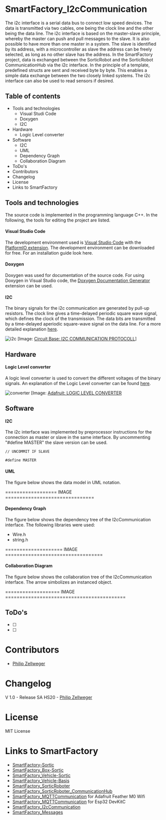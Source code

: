 # SmartFactory_I2cCommunication

The i2c interface is a serial data bus to connect low speed devices. The data is transmitted via two cables, one being the clock line and the other being the data line. The i2c interface is based on the master-slave principle, whereby the master can push and pull messages to the slave. It is also possible to have more than one master in a system. The slave is identified by its address, with a microcontroller as slave the address can be freely selected, as long as no other slave has the address. 
In the SmartFactory project, data is exchanged between the SorticRobot and the SorticRobot CommunicationHub via the i2c interface. In the principle of a template, predefined structs are sent and received byte by byte. This enables a simple data exchange between the two closely linked systems. The i2c interface can also be used to read sensors if desired.

## Table of contents

- Tools and technologies
   - Visual Studi Code
   - Doxygen
   - I2C
- Hardware
   - Logic Level converter
- Software
   - I2C
   - UML
   - Dependency Graph
   - Collaboration Diagram
- ToDo's
- Contributors
- Changelog
- License
- Links to SmartFactory

## Tools and technologies

The source code is implemented in the programming language C++. In the following, the tools for editing the project are listed.

#### Visual Studio Code

The development environment used is [Visual Studio Code](https://code.visualstudio.com/) with the [PlatformIO extension](https://docs.platformio.org/en/latest/ide/vscode.html). The development environment can be downloaded for free. For an installation guide look here.  

#### Doxygen

Doxygen was used for documentation of the source code. For using Doxygen in Visual Studio code, the [Doxygen Documentation Generator](https://marketplace.visualstudio.com/items?itemName=cschlosser.doxdocgen) extension can be used.

#### I2C

The binary signals for the i2c communication are generated by pull-up resistors. The clock line gives a time-delayed periodic square wave signal, which defines the clock of the transmission. The data bits are transmitted by a time-delayed aperiodic square-wave signal on the data line. For a more detailed explanation [here](http://www.circuitbasics.com/basics-of-the-i2c-communication-protocol/).

![i2c](http://www.circuitbasics.com/wp-content/uploads/2016/01/Introduction-to-I2C-Data-Transmission-Diagram-ADDRESS-FRAME-2.png)
[Image: [Circuit Base: I2C COMMUNICATION PROTOCOLL](http://www.circuitbasics.com/basics-of-the-i2c-communication-protocol/)]

## Hardware

#### Logic Level converter

A logic level converter is used to convert the different voltages of the binary signals. An explanation of the Logic Level converter can be found [here](https://www.instructables.com/id/A-Quick-Guide-on-Logic-Level-Shifting/).

![converter](https://cdn-shop.adafruit.com/1200x900/757-03.jpg)
[Image: [Adafruit: LOGIC LEVEL CONVERTER](https://www.adafruit.com/product/757)

## Software

#### I2C

The i2c interface was implemented by preprocessor instructions for the connection as master or slave in the same interface. By uncommenting "#define MASTER" the slave version can be used.
```
// UNCOMMIT IF SLAVE

#define MASTER 
```

#### UML

The figure below shows the data model in UML notation. 

================== IMAGE ===============================

#### Dependency Graph

The figure below shows the dependency tree of the I2cCommunication interface. The following libraries were used:
   - Wire.h
   - string.h


 ==================== IMAGE ==================================
 
 
 
#### Collaboration Diagram

The figure below shows the collaboration tree of the I2cCommunication interface. The arrow simbolizes an instanced object.

=================== IMAGE ==========================================

## ToDo's
- [ ]
- [ ]

# Contributors
- [Philip Zellweger](https://github.com/philipzellweger)

# Changelog

V 1.0   -	Release SA HS20 -	[Philip Zellweger](https://github.com/philipzellweger)

# License

MIT License

# Links to SmartFactory
- [SmartFactory-Sortic](https://github.com/LMazzole/SmartFactory-Sortic)
- [SmartFactory_Box-Sortic](https://github.com/LMazzole/SmartFactory_Box-Sortic)
- [SmartFactory_Vehicle-Sortic](https://github.com/LMazzole/SmartFactory_Vehicle-Sortic)
- [SmartFactory_Vehicle-Basis](https://github.com/LMazzole/SmartFactory_Vehicle-Basis)
- [SmartFactory_SorticRoboter](https://github.com/philipzellweger/SmartFactory_SorticRoboter)
- [SmartFactory_SorticRoboter_CommunicationHub](https://github.com/philipzellweger/SmartFactory_SorticRoboter_CommunicationHub)
- [SmartFactory_MQTTCommunication](https://github.com/LMazzole/SmartFactory_MQTTCommunication) for Adafruit Feather M0 Wifi
- [SmartFactory_MQTTCommunication](https://github.com/philipzellweger/SmartFactory_MQTTCommunication) for Esp32 DevKitC
- [SmartFactory_I2cCommunication](https://github.com/philipzellweger/SmartFactory_I2cCommunication)
- [SmartFactory_Messages](https://github.com/philipzellweger/SmartFactory_Messages)

